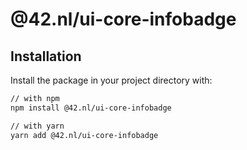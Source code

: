 # @42.nl/ui-core-infobadge

## Installation

Install the package in your project directory with:

```sh
// with npm
npm install @42.nl/ui-core-infobadge

// with yarn
yarn add @42.nl/ui-core-infobadge
```
